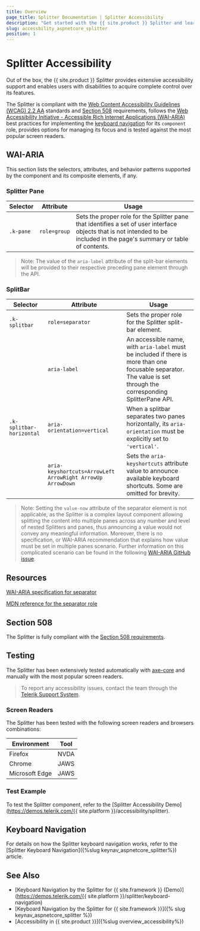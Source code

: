 ```yaml
---
title: Overview
page_title: Splitter Documentation | Splitter Accessibility
description: "Get started with the {{ site.product }} Splitter and learn about its accessibility support for WAI-ARIA, Section 508, and WCAG 2.2."
slug: accessbility_aspnetcore_splitter
position: 1
---
```


# Splitter Accessibility

Out of the box, the {{ site.product }} Splitter provides extensive accessibility support and enables users with disabilities to acquire complete control over its features.

The Splitter is compliant with the [Web Content Accessibility Guidelines (WCAG) 2.2 AA](https://www.w3.org/TR/WCAG22/) standards and [Section 508](https://www.section508.gov/) requirements, follows the [Web Accessibility Initiative - Accessible Rich Internet Applications (WAI-ARIA)](https://www.w3.org/WAI/ARIA/apg/) best practices for implementing the [keyboard navigation](#keyboard-navigation) for its `component` role, provides options for managing its focus and is tested against the most popular screen readers.

## WAI-ARIA

This section lists the selectors, attributes, and behavior patterns supported by the component and its composite elements, if any.

### Splitter Pane

| Selector | Attribute | Usage |
| -------- | --------- | ----- |
| `.k-pane` | `role=group` | Sets the proper role for the Splitter pane that identifies a set of user interface objects that is not intended to be included in the page's summary or table of contents. |

> Note: The value of the `aria-label` attribute of the split-bar elements will be provided to their respective preceding pane element through the API.

### SplitBar

| Selector | Attribute | Usage |
| -------- | --------- | ----- |
| `.k-splitbar` | `role=separator` | Sets the proper role for the Splitter split-bar element. |
|  | `aria-label` | An accessible name, with `aria-label` must be included if there is more than one focusable separator. The value is set through the corresponding SplitterPane API. |
| `.k-splitbar-horizontal` | `aria-orientation=vertical` | When a splitbar separates two panes horizontally, its `aria-orientation` must be explicitly set to `'vertical'`. |
|  | `aria-keyshortcuts=ArrowLeft ArrowRight ArrowUp ArrowDown` | Sets the `aria-keyshortcuts` attribute value to announce available keyboard shortcuts. Some are omitted for brevity. |

> Note: Setting the `value-now` attribute of the separator element is not applicable, as the Splitter is a complex layout component allowing splitting the content into multiple panes across any number and level of nested Splitters and panes, thus announcing a value would not convey any meaningful information. Moreover, there is no specification, or WAI-ARIA recommendation that explains how value must be set in multiple panes scenario. Further information on this complicated scenario can be found in the following [WAI-ARIA GitHub issue](https://github.com/w3c/aria-practices/issues/129#issuecomment-456976215).

## Resources

[WAI-ARIA specification for separator](https://www.w3.org/TR/wai-aria-1.2/#separator)

[MDN reference for the separator role](https://developer.mozilla.org/en-US/docs/Web/Accessibility/ARIA/Roles/separator_role)

## Section 508

The Splitter is fully compliant with the [Section 508 requirements](https://www.section508.gov/).

## Testing

The Splitter has been extensively tested automatically with [axe-core](https://github.com/dequelabs/axe-core) and manually with the most popular screen readers.

> To report any accessibility issues, contact the team through the [Telerik Support System](https://www.telerik.com/account/support-center).

### Screen Readers

The Splitter has been tested with the following screen readers and browsers combinations:

| Environment | Tool |
| ----------- | ---- |
| Firefox | NVDA |
| Chrome | JAWS |
| Microsoft Edge | JAWS |

### Test Example

To test the Splitter component, refer to the [Splitter Accessibility Demo](https://demos.telerik.com/{{ site.platform }}/accessibility/splitter).

## Keyboard Navigation

For details on how the Splitter keyboard navigation works, refer to the [Splitter Keyboard Navigation]({%slug keynav_aspnetcore_splitter%}) article.

## See Also

* [Keyboard Navigation by the Splitter for {{ site.framework }} (Demo)](https://demos.telerik.com/{{ site.platform }}/splitter/keyboard-navigation)
* [Keyboard Navigation by the Splitter for {{ site.framework }}]({% slug keynav_aspnetcore_splitter %})
* [Accessibility in {{ site.product }}]({%slug overview_accessibility%})